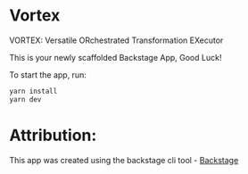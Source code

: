 # Vortex
VORTEX: Versatile ORchestrated Transformation EXecutor

This is your newly scaffolded Backstage App, Good Luck!

To start the app, run:

```sh
yarn install
yarn dev
```


# Attribution:
This app was created using the backstage cli tool - [Backstage](https://backstage.io)